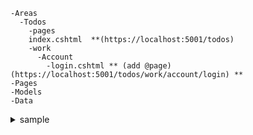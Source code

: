     -Areas
      -Todos
        -pages
        index.cshtml  **(https://localhost:5001/todos)
        -work
          -Account
            -login.cshtml ** (add @page)(https://localhost:5001/todos/work/account/login) **
    -Pages
    -Models
    -Data

<details>
  <summary>sample</summary>
</details>
